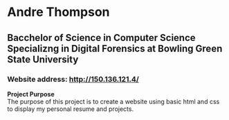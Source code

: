 # Andre Thompson
## Bacchelor of Science in Computer Science Specializng in Digital Forensics at Bowling Green State University  
### Website address: http://150.136.121.4/

**Project Purpose**  
The purpose of this project is to create a website using basic html and css to display my personal resume and projects.  
